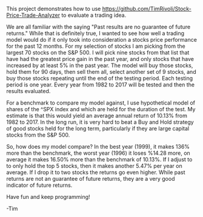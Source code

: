 This project demonstrates how to use https://github.com/TimRivoli/Stock-Price-Trade-Analyzer to evaluate a trading idea.

We are all familiar with the saying "Past results are no guarantee of future returns."  While that is definitely
true, I wanted to see how well a trading model would do if it only took into consideration a stocks price performance for the past 12 months.  For my selection of stocks I am picking from the largest 70 stocks on the S&P 500.  I will pick nine stocks from that list that have had the greatest price gain in the past year, and only stocks that have increased by at least 5% in the past year.  The model will buy those stocks, hold them for 90 days, then sell them all, select another set of 9 stocks, and buy those stocks repeating until the end of the testing period.  Each testing period is one year.  Every year from 1982 to 2017 will be tested and then the results evaluated.

For a benchmark to compare my model against, I use hypothetical model of shares of the ^SPX index and which are held for the duration of the test.  My estimate is that this would yield an average annual return of 10.13% from 1982 to 2017.  In the long run, it is very hard to beat a Buy and Hold strategy of good stocks held for the long term, particularly if they are large capital stocks from the S&P 500.  

So, how does my model compare?  In the best year (1999), it makes 136% more than the benchmark, the worst year (1996) it loses %14.28 more, on average it makes 16.50% more than the benchmark of 10.13%.  If I adjust to to only hold the top 5 stocks, then it makes another 5.47% per year on average.  If I drop it to two stocks the returns go even higher.  While past returns are not an guarantee of future returns, they are a very good indicator of future returns. 

Have fun and keep programming!

-Tim
